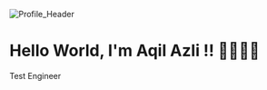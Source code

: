 
![Profile_Header](https://github.com/aqilazli/Aqil-Azli/assets/117832460/ed2f45ab-0842-4d71-87d9-e64e5f1f9250)

 # Hello World,  I'm Aqil Azli !!  ✌🏻✌🏻

Test Engineer
